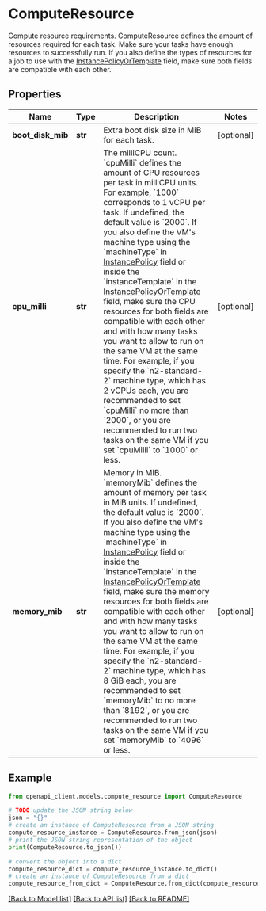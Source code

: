 # ComputeResource

Compute resource requirements. ComputeResource defines the amount of resources required for each task. Make sure your tasks have enough resources to successfully run. If you also define the types of resources for a job to use with the [InstancePolicyOrTemplate](https://cloud.google.com/batch/docs/reference/rest/v1/projects.locations.jobs#instancepolicyortemplate) field, make sure both fields are compatible with each other.

## Properties

Name | Type | Description | Notes
------------ | ------------- | ------------- | -------------
**boot_disk_mib** | **str** | Extra boot disk size in MiB for each task. | [optional] 
**cpu_milli** | **str** | The milliCPU count. &#x60;cpuMilli&#x60; defines the amount of CPU resources per task in milliCPU units. For example, &#x60;1000&#x60; corresponds to 1 vCPU per task. If undefined, the default value is &#x60;2000&#x60;. If you also define the VM&#39;s machine type using the &#x60;machineType&#x60; in [InstancePolicy](https://cloud.google.com/batch/docs/reference/rest/v1/projects.locations.jobs#instancepolicy) field or inside the &#x60;instanceTemplate&#x60; in the [InstancePolicyOrTemplate](https://cloud.google.com/batch/docs/reference/rest/v1/projects.locations.jobs#instancepolicyortemplate) field, make sure the CPU resources for both fields are compatible with each other and with how many tasks you want to allow to run on the same VM at the same time. For example, if you specify the &#x60;n2-standard-2&#x60; machine type, which has 2 vCPUs each, you are recommended to set &#x60;cpuMilli&#x60; no more than &#x60;2000&#x60;, or you are recommended to run two tasks on the same VM if you set &#x60;cpuMilli&#x60; to &#x60;1000&#x60; or less. | [optional] 
**memory_mib** | **str** | Memory in MiB. &#x60;memoryMib&#x60; defines the amount of memory per task in MiB units. If undefined, the default value is &#x60;2000&#x60;. If you also define the VM&#39;s machine type using the &#x60;machineType&#x60; in [InstancePolicy](https://cloud.google.com/batch/docs/reference/rest/v1/projects.locations.jobs#instancepolicy) field or inside the &#x60;instanceTemplate&#x60; in the [InstancePolicyOrTemplate](https://cloud.google.com/batch/docs/reference/rest/v1/projects.locations.jobs#instancepolicyortemplate) field, make sure the memory resources for both fields are compatible with each other and with how many tasks you want to allow to run on the same VM at the same time. For example, if you specify the &#x60;n2-standard-2&#x60; machine type, which has 8 GiB each, you are recommended to set &#x60;memoryMib&#x60; to no more than &#x60;8192&#x60;, or you are recommended to run two tasks on the same VM if you set &#x60;memoryMib&#x60; to &#x60;4096&#x60; or less. | [optional] 

## Example

```python
from openapi_client.models.compute_resource import ComputeResource

# TODO update the JSON string below
json = "{}"
# create an instance of ComputeResource from a JSON string
compute_resource_instance = ComputeResource.from_json(json)
# print the JSON string representation of the object
print(ComputeResource.to_json())

# convert the object into a dict
compute_resource_dict = compute_resource_instance.to_dict()
# create an instance of ComputeResource from a dict
compute_resource_from_dict = ComputeResource.from_dict(compute_resource_dict)
```
[[Back to Model list]](../README.md#documentation-for-models) [[Back to API list]](../README.md#documentation-for-api-endpoints) [[Back to README]](../README.md)


